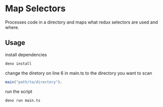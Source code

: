 # Map Selectors

Processes code in a directory and maps what redux selectors are used and where.

## Usage

install dependencies

```bash
deno install
```

change the diretory on line 6 in main.ts to the directory you want to scan

```typescript
main("path/to/directory");
```

run the script

```bash
deno run main.ts
```
